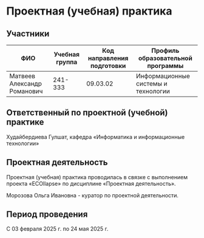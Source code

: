 # Проектная (учебная) практика
## Участники
| ФИО         | Учебная группа | Код направления подготовки | Профиль образовательной программы |
|-------------|----------------|---------------------------|-----------------------------------|
| Матвеев Александр Романович        |      241-333          |       09.03.02                    |           Информационные системы и технологии                        |
## Ответственный по проектной (учебной) практике

Худайбердиева Гулшат, кафедра «Информатика и информационные технологии»

## Проектная деятельность
Проектная (учебная) практика проводилась в связке с выполнением проекта «ECOllapse» по дисциплине «Проектная деятельность».

Морозова Ольга Ивановна - куратор по проектной деятельности.

## Период проведения
С 03 февраля 2025 г. по 24 мая 2025 г.

